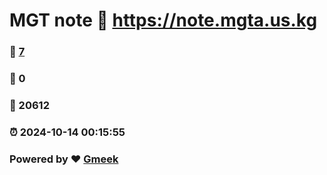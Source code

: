 # MGT note :link: https://note.mgta.us.kg 
### :page_facing_up: [7](https://note.mgta.us.kg/tag.html) 
### :speech_balloon: 0 
### :hibiscus: 20612 
### :alarm_clock: 2024-10-14 00:15:55 
### Powered by :heart: [Gmeek](https://github.com/Meekdai/Gmeek)
